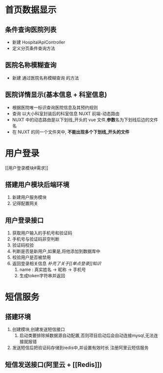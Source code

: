 # 首页数据显示
## 条件查询医院列表
- 新建 HospitalApiController 
- 定义分页条件查询方法
## 医院名称模糊查询
- 新建 通过医院名称模糊查询 的方法
## 医院详情显示(基本信息 + 科室信息)
- 根据医院唯一标识查询医院信息及其预约规则
- 查询 以大小科室封装后的科室信息
 NUXT 前端-动态路由
- NUXT 中的动态路由是以下划线_开头的 vue 文件,**参数**名为下划线后边的文件名
- 在 NUXT 的同一个文件夹中, **不能出现多个下划线_开头的文件** 

# 用户登录
[[用户登录模块#需求]]
## 搭建用户模块后端环境
1. 新建用户服务模块
2. 记得配置网关
## 用户登录接口
1. 获取用户输入的手机号和验证码
2. 手机号与验证码非空判断
3. 验证码校验
4. 判断是否是新用户,如果是,将他添加到数据库中
5. 校验用户是否被禁用
6. 返回登录相关信息 *补充了关于[[单点登录]]知识*
	1. name : 真实姓名 -> 昵称 -> 手机号
	2. 生成token字符串并返回
# 短信服务
## 搭建环境
1. 创建模块,创建发送短信接口
	1. 启动类要排除掉数据源自动配置,否则项目启动后会自动连接mysql,无法连接就报错
2. 发送短信后把验证码存储到redis中,并设置有效时长
注册阿里云短信服务
## 短信发送接口(阿里云 + [[Redis]])
